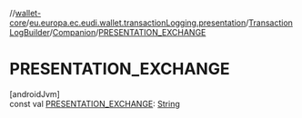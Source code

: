 //[wallet-core](../../../../index.md)/[eu.europa.ec.eudi.wallet.transactionLogging.presentation](../../index.md)/[TransactionLogBuilder](../index.md)/[Companion](index.md)/[PRESENTATION_EXCHANGE](-p-r-e-s-e-n-t-a-t-i-o-n_-e-x-c-h-a-n-g-e.md)

# PRESENTATION_EXCHANGE

[androidJvm]\
const val [PRESENTATION_EXCHANGE](-p-r-e-s-e-n-t-a-t-i-o-n_-e-x-c-h-a-n-g-e.md): [String](https://kotlinlang.org/api/latest/jvm/stdlib/kotlin-stdlib/kotlin/-string/index.html)
